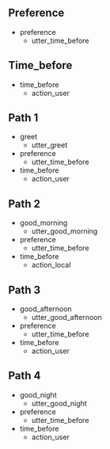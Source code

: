 ## Preference
* preference
    - utter_time_before

## Time_before
* time_before
    - action_user

## Path 1
* greet
    - utter_greet
* preference
    - utter_time_before
* time_before
    - action_user

## Path 2
* good_morning
    - utter_good_morning
* preference
    - utter_time_before
* time_before
    - action_local

## Path 3
* good_afternoon
    - utter_good_afternoon
* preference
    - utter_time_before
* time_before
    - action_user

## Path 4
* good_night
    - utter_good_night
* preference
    - utter_time_before
* time_before
    - action_user
